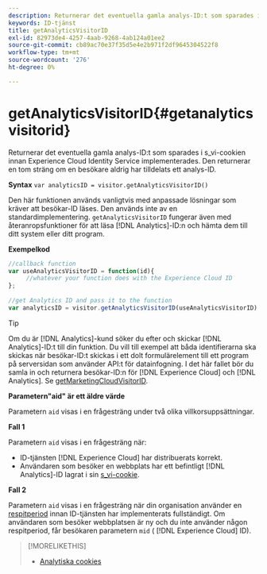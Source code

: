 ```yaml
---
description: Returnerar det eventuella gamla analys-ID:t som sparades i s_vi-cookien innan Experience Cloud Identity Service implementerades. Den returnerar en tom sträng om en besökare aldrig har tilldelats ett analys-ID.
keywords: ID-tjänst
title: getAnalyticsVisitorID
exl-id: 82973de4-4257-4aab-9268-4ab124a01ee2
source-git-commit: cb89ac70e37f35d5e4e2b971f2df9645304522f8
workflow-type: tm+mt
source-wordcount: '276'
ht-degree: 0%

---
```


# getAnalyticsVisitorID{#getanalyticsvisitorid}

Returnerar det eventuella gamla analys-ID:t som sparades i s_vi-cookien innan Experience Cloud Identity Service implementerades. Den returnerar en tom sträng om en besökare aldrig har tilldelats ett analys-ID.

**Syntax** `var analyticsID = visitor.getAnalyticsVisitorID()`

Den här funktionen används vanligtvis med anpassade lösningar som kräver att besökar-ID läses. Den används inte av en standardimplementering. `getAnalyticsVisitorID` fungerar även med återanropsfunktioner för att läsa [!DNL Analytics]-ID:n och hämta dem till ditt system eller ditt program.

**Exempelkod**

```js
//callback function 
var useAnalyticsVisitorID = function(id){ 
     //whatever your function does with the Experience Cloud ID 
}; 
 
//get Analytics ID and pass it to the function 
var analyticsID = visitor.getAnalyticsVisitorID(useAnalyticsVisitorID)
```

>[!TIP]
>
>Om du är [!DNL Analytics]-kund söker du efter och skickar [!DNL Analytics]-ID:t till din funktion. Du vill till exempel att båda identifierarna ska skickas när besökar-ID:t skickas i ett dolt formulärelement till ett program på serversidan som använder API:t för datainfogning. I det här fallet bör du samla in och returnera besökar-ID:n för [!DNL Experience Cloud] och [!DNL Analytics]. Se [getMarketingCloudVisitorID](../../library/get-set/getmcvid.md).

**Parametern&quot;aid&quot; är ett äldre värde**

Parametern `aid` visas i en frågesträng under två olika villkorsuppsättningar.

**Fall 1**

Parametern `aid` visas i en frågesträng när:

* ID-tjänsten [!DNL Experience Cloud] har distribuerats korrekt.
* Användaren som besöker en webbplats har ett befintligt [!DNL Analytics]-ID lagrat i sin [s_vi-cookie](https://experienceleague.adobe.com/docs/core-services/interface/ec-cookies/cookies-analytics.html?lang=sv-SE#section-5d50a078de444d12b7d927d68ff3b679).

**Fall 2**

Parametern `aid` visas i en frågesträng när din organisation använder en [respitperiod](../../reference/analytics-reference/grace-period.md) innan ID-tjänsten har implementerats fullständigt. Om användaren som besöker webbplatsen är ny och du inte använder någon respitperiod, får besökaren parametern `mid` ( [!DNL Experience Cloud] ID).

>[!MORELIKETHIS]
>
>* [Analytiska cookies](https://experienceleague.adobe.com/docs/core-services/interface/ec-cookies/cookies-privacy.html?lang=sv-SE)
